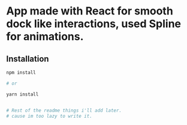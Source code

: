 # App made with React for smooth dock like interactions, used Spline for animations.

## Installation

```bash
npm install

# or

yarn install


# Rest of the readme things i'll add later.
# cause im too lazy to write it.